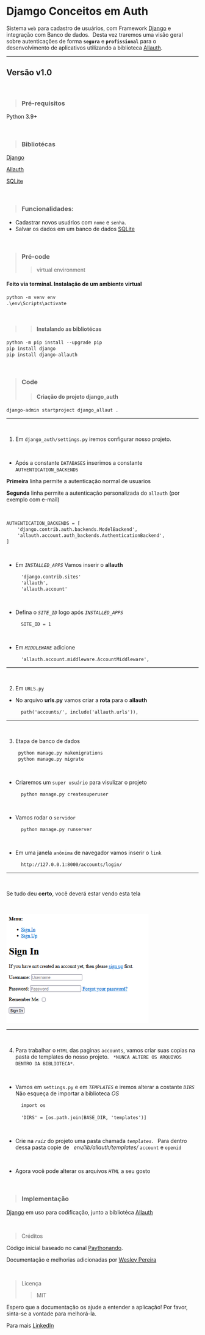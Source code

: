 # Djamgo Conceitos em Auth

Sistema ``web`` para cadastro de usuários, com Framework [Django](https://docs.djangoproject.com/en/5.0/) e integração com Banco de dados.&nbsp; 
Desta vez traremos uma visão geral sobre autenticações de forma **``segura``** e **``profissional``** para o desenvolvimento de aplicativos utilizando a biblioteca [Allauth](https://docs.allauth.org/en/latest/installation/quickstart.html).

---

## Versão v1.0

&nbsp;

> ### Pré-requisitos

Python 3.9+
 
&nbsp;
  
> ### Bibliotécas
 
[Django](https://docs.djangoproject.com/en/5.0/)

[Allauth](https://docs.allauth.org/en/latest/installation/quickstart.html)

[SQLite](https://www.sqlite.org/docs.html)


&nbsp;

> ### Funcionalidades:

* Cadastrar novos usuários com ``nome`` e ``senha``.
* Salvar os dados em um banco de dados [SQLite](https://www.sqlite.org/docs.html)

&nbsp; 

> ### Pré-code
> > virtual environment
#### Feito via terminal. Instalação de um ambiente virtual
    python -m venv env
    .\env\Scripts\activate
&nbsp;
> > #### Instalando as bibliotécas

    python -m pip install --upgrade pip
    pip install django
    pip install django-allauth

&nbsp;
> ### Code
> > #### Criação do projeto django_auth
 
    django-admin startproject django_allaut .

---
&nbsp;
1. Em ``django_auth/settings.py`` iremos configurar nosso projeto.&nbsp;
   
&nbsp;

* Após a constante ``DATABASES`` inserimos a constante ``AUTHENTICATION_BACKENDS``

**Primeira** linha permite a autenticação normal de usuarios

**Segunda** linha permite a autenticação personalizada do ``allauth`` (por exemplo com e-mail)

&nbsp;

    AUTHENTICATION_BACKENDS = [
        'django.contrib.auth.backends.ModelBackend',
        'allauth.account.auth_backends.AuthenticationBackend',
    ]

&nbsp;

* Em *``INSTALLED_APPS``* Vamos inserir o **allauth** 
   
        'django.contrib.sites'
        'allauth',
        'allauth.account'

&nbsp;
 
* Defina o *``SITE_ID``* logo após *``INSTALLED_APPS``*

        SITE_ID = 1

&nbsp;
 
* Em *``MIDDLEWARE``* adicione

        'allauth.account.middleware.AccountMiddleware',

---
&nbsp;
 
2. Em ``URLS.py``&nbsp;
* No arquivo **urls.py** vamos criar a **rota** para o **allauth**

        path('accounts/', include('allauth.urls')),

---
&nbsp;
 
3. Etapa de banco de dados

        python manage.py makemigrations
        python manage.py migrate

&nbsp;
 
* Criaremos um ``super usuário`` para visulizar o projeto

        python manage.py createsuperuser

&nbsp;
 
* Vamos rodar o ``servidor``
  
        python manage.py runserver

&nbsp;
 
* Em uma janela ``anônima`` de navegador vamos inserir o ``link``
    
        http://127.0.0.1:8000/accounts/login/
---
&nbsp;
&nbsp;

Se tudo deu **certo**, você deverá estar vendo esta tela 

&nbsp;
 
![Alt text](figura1.png)


--- 
&nbsp;
 
4. Para trabalhar o ``HTML`` das paginas ``accounts``, vamos criar suas copias na pasta de templates do nosso projeto. 
&nbsp; 
``*NUNCA ALTERE OS ARQUIVOS DENTRO DA BIBLIOTECA*``.

&nbsp;
 
* Vamos em ``settings.py`` e em *``TEMPLATES``* e iremos alterar a costante *``DIRS``* 
&nbsp;
Não esqueça de importar a biblioteca *OS*

        import os

        'DIRS' = [os.path.join(BASE_DIR, 'templates')]

&nbsp;
 
* Crie na *``raiz``* do projeto uma pasta chamada *``templates``*. 
&nbsp;
Para dentro dessa pasta copie de 
&nbsp; 
*env/lib/allauth/templates/* ``account`` e ``openid``

&nbsp;
 
* Agora você pode alterar os arquivos *``HTML``* a seu gosto

&nbsp;

> ### Implementação

 [Django](https://docs.djangoproject.com/en/5.0/) em uso para codificação, junto a bibliotéca [Allauth](https://docs.allauth.org/en/latest/installation/quickstart.html)

&nbsp;

> Créditos

Código inicial baseado no canal [Paythonando](https://www.youtube.com/playlist?list=PLCxYb_kl1FLaVvULMOXthDa9DP5-anT7A).


Documentação e melhorias adicionadas por [Wesley Pereira](https://github.com/wesleyp846)

&nbsp;
> Licença
> > MIT


Espero que a documentação os ajude a entender a aplicação! 
Por favor, sinta-se a vontade para melhorá-la. &nbsp;

Para mais [LinkedIn](https://www.linkedin.com/in/wesleyp846)